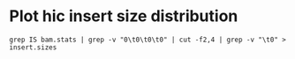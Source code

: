 # Plot hic insert size distribution

```
grep IS bam.stats | grep -v "0\t0\t0\t0" | cut -f2,4 | grep -v "\t0" > insert.sizes

```
